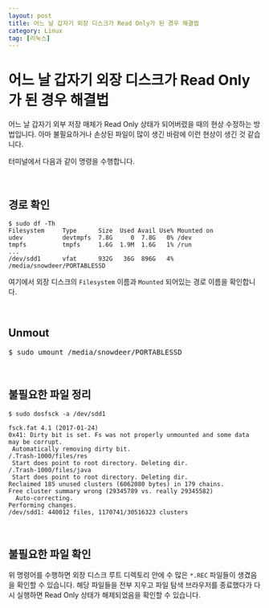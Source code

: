 ```yaml
---
layout: post
title: 어느 날 갑자기 외장 디스크가 Read Only가 된 경우 해결법
category: Linux
tag: [리눅스]
---
```

# 어느 날 갑자기 외장 디스크가 Read Only가 된 경우 해결법

어느 날 갑자기 외부 저장 매체가 Read Only 상태가 되어버렸을 때의 현상 수정하는 방법입니다. 아마 불필요하거나 손상된 파일이 많이 생긴 바람에 이런 현상이 생긴 것 같습니다. 

터미널에서 다음과 같이 명령을 수행합니다.

<br>

## 경로 확인

~~~
$ sudo df -Th
Filesystem     Type      Size  Used Avail Use% Mounted on
udev           devtmpfs  7.8G     0  7.8G   0% /dev
tmpfs          tmpfs     1.6G  1.9M  1.6G   1% /run
...
/dev/sdd1      vfat      932G   36G  896G   4% /media/snowdeer/PORTABLESSD
~~~

여기에서 외장 디스크의 `Filesystem` 이름과 `Mounted` 되어있는 경로 이름을 확인합니다.

<br>

## Unmout

<pre class="prettyprint">
$ sudo umount /media/snowdeer/PORTABLESSD
</pre>

<br>

## 불필요한 파일 정리

~~~
$ sudo dosfsck -a /dev/sdd1

fsck.fat 4.1 (2017-01-24)
0x41: Dirty bit is set. Fs was not properly unmounted and some data may be corrupt.
 Automatically removing dirty bit.
/.Trash-1000/files/res
 Start does point to root directory. Deleting dir. 
/.Trash-1000/files/java
 Start does point to root directory. Deleting dir. 
Reclaimed 185 unused clusters (6062080 bytes) in 179 chains.
Free cluster summary wrong (29345789 vs. really 29345582)
  Auto-correcting.
Performing changes.
/dev/sdd1: 440012 files, 1170741/30516323 clusters
~~~

<br>

## 불필요한 파일 확인

위 명령어를 수행하면 외장 디스크 루트 디렉토리 안에 수 많은 `*.REC` 파일들이 생겼음을 확인할 수 있습니다.
해당 파일들을 전부 지우고 파일 탐색 브라우저를 종료했다가 다시 실행하면 Read Only 상태가 해제되었음을 확인할 수 있습니다.